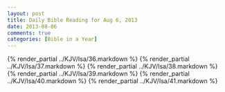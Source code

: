 ```yaml
---
layout: post
title: Daily Bible Reading for Aug 6, 2013
date: 2013-08-06
comments: true
categories: [Bible in a Year]
---
```

{% render_partial ../KJV/Isa/36.markdown %}
{% render_partial ../KJV/Isa/37.markdown %}
{% render_partial ../KJV/Isa/38.markdown %}
{% render_partial ../KJV/Isa/39.markdown %}
{% render_partial ../KJV/Isa/40.markdown %}
{% render_partial ../KJV/Isa/41.markdown %}
